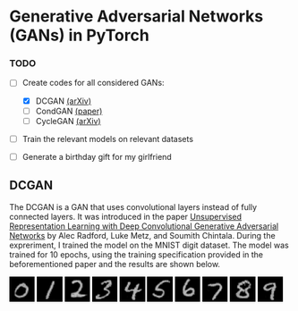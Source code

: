 # Generative Adversarial Networks (GANs) in PyTorch

### TODO

- [ ] Create codes for all considered GANs:
  - [x] DCGAN [(arXiv)](https://arxiv.org/abs/1511.06434)
  - [ ] CondGAN [(paper)](http://cs231n.stanford.edu/reports/2015/pdfs/jgauthie_final_report.pdf)
  - [ ] CycleGAN [(arXiv)](https://arxiv.org/abs/1703.10593)
- [ ] Train the relevant models on relevant datasets
- [ ] Generate a birthday gift for my girlfriend


## DCGAN

The DCGAN is a GAN that uses convolutional layers instead of fully connected layers. It was introduced in the paper [Unsupervised Representation Learning with Deep Convolutional Generative Adversarial Networks](https://arxiv.org/abs/1511.06434) by Alec Radford, Luke Metz, and Soumith Chintala. During the expreriment, I trained the model on the MNIST digit dataset. The model was trained for 10 epochs, using the training specification provided in the beforementioned paper and the results are shown below.

<p float = "left">
	<img src="results/dcgan_0.png" width = 9%>
	<img src="results/dcgan_1.png" width = 9%>
	<img src="results/dcgan_2.png" width = 9%>
	<img src="results/dcgan_3.png" width = 9%>
	<img src="results/dcgan_4.png" width = 9%>
	<img src="results/dcgan_5.png" width = 9%>
	<img src="results/dcgan_6.png" width = 9%>
	<img src="results/dcgan_7.png" width = 9%>
	<img src="results/dcgan_8.png" width = 9%>
	<img src="results/dcgan_9.png" width = 9%>
</p>